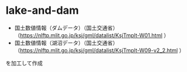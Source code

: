 # lake-and-dam
- 国土数値情報（ダムデータ）（国土交通省）（https://nlftp.mlit.go.jp/ksj/gml/datalist/KsjTmplt-W01.html ）
- 国土数値情報（湖沼データ）（国土交通省）（https://nlftp.mlit.go.jp/ksj/gml/datalist/KsjTmplt-W09-v2_2.html ）

を加工して作成

